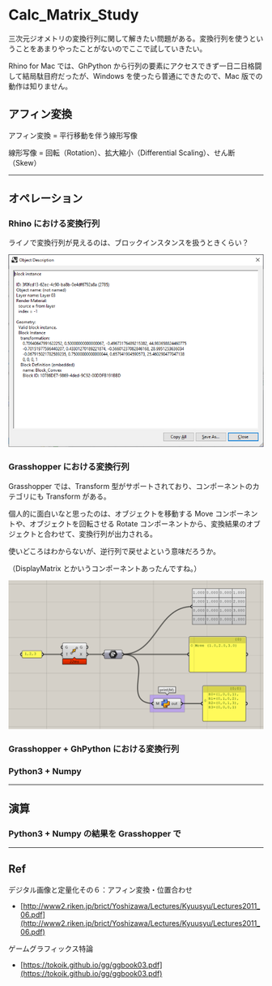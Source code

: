 # Calc_Matrix_Study  


三次元ジオメトリの変換行列に関して解きたい問題がある。変換行列を使うということをあまりやったことがないのでここで試していきたい。  

Rhino for Mac では、GhPython から行列の要素にアクセスできず一日二日格闘して結局駄目府だったが、Windows を使ったら普通にできたので、Mac 版での動作は知りません。  


## アフィン変換  

アフィン変換 = 平行移動を伴う線形写像  

線形写像 = 回転（Rotation）、拡大縮小（Differential Scaling）、せん断（Skew）  


---  


## オペレーション  

### Rhino における変換行列  

ライノで変換行列が見えるのは、ブロックインスタンスを扱うときくらい？  

![rhino_blockinstance](_images/matrix_0.png)  


### Grasshopper における変換行列  

Grasshopper では、Transform 型がサポートされており、コンポーネントのカテゴリにも Transform がある。  

個人的に面白いなと思ったのは、オブジェクトを移動する Move コンポーネントや、オブジェクトを回転させる Rotate コンポーネントから、変換結果のオブジェクトと合わせて、変換行列が出力される。  

使いどころはわからないが、逆行列で戻せよという意味だろうか。  

（DisplayMatrix とかいうコンポーネントあったんですね。）  

![rhino_blockinstance](_images/matrix_1.png)  



### Grasshopper + GhPython における変換行列  




### Python3 + Numpy  




---  


## 演算  


### Python3 + Numpy の結果を Grasshopper で  


---  


## Ref  

デジタル画像と定量化その６：アフィン変換・位置合わせ  
  - [http://www2.riken.jp/brict/Yoshizawa/Lectures/Kyuusyu/Lectures2011_06.pdf](http://www2.riken.jp/brict/Yoshizawa/Lectures/Kyuusyu/Lectures2011_06.pdf)  


ゲームグラフィックス特論  
  - [https://tokoik.github.io/gg/ggbook03.pdf](https://tokoik.github.io/gg/ggbook03.pdf)  